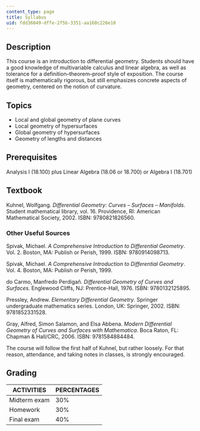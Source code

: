 ```yaml
---
content_type: page
title: Syllabus
uid: fdd36049-dffe-2f5b-3351-aa160c226e10
---
```


Description
-----------

This course is an introduction to differential geometry. Students should have a good knowledge of multivariable calculus and linear algebra, as well as tolerance for a definition–theorem–proof style of exposition. The course itself is mathematically rigorous, but still emphasizes concrete aspects of geometry, centered on the notion of curvature.

Topics
------

*   Local and global geometry of plane curves
*   Local geometry of hypersurfaces
*   Global geometry of hypersurfaces
*   Geometry of lengths and distances

Prerequisites
-------------

Analysis I (18.100) plus Linear Algebra (18.06 or 18.700) or Algebra I (18.701)

Textbook
--------

Kuhnel, Wolfgang. _Differential Geometry: Curves – Surfaces – Manifolds_. Student mathematical library, vol. 16. Providence, RI: American Mathematical Society, 2002. ISBN: 9780821826560.

### Other Useful Sources

Spivak, Michael. _A Comprehensive Introduction to Differential Geometry_. Vol. 2. Boston, MA: Publish or Perish, 1999. ISBN: 9780914098713.

Spivak, Michael. _A Comprehensive Introduction to Differential Geometry_. Vol. 4. Boston, MA: Publish or Perish, 1999.

do Carmo, Manfredo Perdigañ. _Differential Geometry of Curves and Surfaces_. Englewood Cliffs, NJ: Prentice-Hall, 1976. ISBN: 9780132125895.

Pressley, Andrew. _Elementary Differential Geometry_. Springer undergraduate mathematics series. London, UK: Springer, 2002. ISBN: 9781852331528.

Gray, Alfred, Simon Salamon, and Elsa Abbena. _Modern Differential Geometry of Curves and Surfaces with Mathematica_. Boca Raton, FL: Chapman & Hall/CRC, 2006. ISBN: 9781584884484.

The course will follow the first half of Kuhnel, but rather loosely. For that reason, attendance, and taking notes in classes, is strongly encouraged.

Grading
-------

| ACTIVITIES | PERCENTAGES |
| --- | --- |
| Midterm exam | 30% |
| Homework | 30% |
| Final exam | 40%
